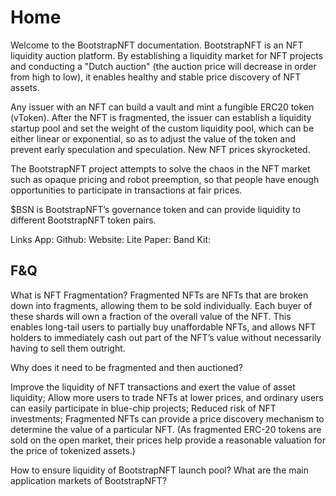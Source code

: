 # Home

Welcome to the BootstrapNFT documentation. BootstrapNFT is an NFT liquidity auction platform. By establishing a liquidity market for NFT projects and conducting a "Dutch auction" (the auction price will decrease in order from high to low), it enables healthy and stable price discovery of NFT assets.

Any issuer with an NFT can build a vault and mint a fungible ERC20 token (vToken). After the NFT is fragmented, the issuer can establish a liquidity startup pool and set the weight of the custom liquidity pool, which can be either linear or exponential, so as to adjust the value of the token and prevent early speculation and speculation. New NFT prices skyrocketed.

The BootstrapNFT project attempts to solve the chaos in the NFT market such as opaque pricing and robot preemption, so that people have enough opportunities to participate in transactions at fair prices.

$BSN is BootstrapNFT’s governance token and can provide liquidity to different BootstrapNFT token pairs.

Links
App:
Github:
Website:
Lite Paper:
Band Kit:

## F&Q

What is NFT Fragmentation?
Fragmented NFTs are NFTs that are broken down into fragments, allowing them to be sold individually. Each buyer of these shards will own a fraction of the overall value of the NFT. This enables long-tail users to partially buy unaffordable NFTs, and allows NFT holders to immediately cash out part of the NFT’s value without necessarily having to sell them outright.

Why does it need to be fragmented and then auctioned?

Improve the liquidity of NFT transactions and exert the value of asset liquidity;
Allow more users to trade NFTs at lower prices, and ordinary users can easily participate in blue-chip projects;
Reduced risk of NFT investments;
Fragmented NFTs can provide a price discovery mechanism to determine the value of a particular NFT. (As fragmented ERC-20 tokens are sold on the open market, their prices help provide a reasonable valuation for the price of tokenized assets.)

How to ensure liquidity of BootstrapNFT launch pool?
What are the main application markets of BootstrapNFT?
